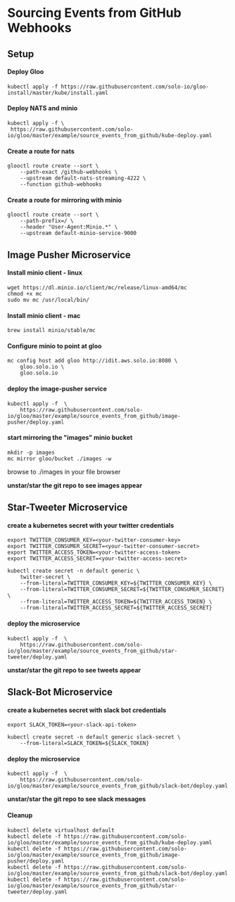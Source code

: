 Sourcing Events from GitHub Webhooks
==========

## Setup

#### Deploy Gloo
    kubectl apply -f https://raw.githubusercontent.com/solo-io/gloo-install/master/kube/install.yaml

#### Deploy NATS and minio
    kubectl apply -f \
     https://raw.githubusercontent.com/solo-io/gloo/master/example/source_events_from_github/kube-deploy.yaml

#### Create a route for nats
    glooctl route create --sort \
        --path-exact /github-webhooks \
        --upstream default-nats-streaming-4222 \
        --function github-webhooks

#### Create a route for mirroring with minio
    glooctl route create --sort \
        --path-prefix=/ \
        --header "User-Agent:Minio.*" \
        --upstream default-minio-service-9000



## Image Pusher Microservice

#### Install minio client - linux
    wget https://dl.minio.io/client/mc/release/linux-amd64/mc
    chmod +x mc
    sudo mv mc /usr/local/bin/
#### Install minio client - mac
    brew install minio/stable/mc

#### Configure minio to point at gloo
    mc config host add gloo http://idit.aws.solo.io:8080 \
        gloo.solo.io \
        gloo.solo.io

#### deploy the image-pusher service
    kubectl apply -f  \
        https://raw.githubusercontent.com/solo-io/gloo/master/example/source_events_from_github/image-pusher/deploy.yaml

#### start mirroring the "images" minio bucket
    mkdir -p images
    mc mirror gloo/bucket ./images -w
        
browse to ./images in your file browser 

**unstar/star the git repo to see images appear**



## Star-Tweeter Microservice

#### create a kubernetes secret with your twitter credentials
    export TWITTER_CONSUMER_KEY=<your-twitter-consumer-key>
    export TWITTER_CONSUMER_SECRET=<your-twitter-consumer-secret>
    export TWITTER_ACCESS_TOKEN=<your-twitter-access-token>
    export TWITTER_ACCESS_SECRET=<your-twitter-access-secret>
    
    kubectl create secret -n default generic \
        twitter-secret \
        --from-literal=TWITTER_CONSUMER_KEY=${TWITTER_CONSUMER_KEY} \
        --from-literal=TWITTER_CONSUMER_SECRET=${TWITTER_CONSUMER_SECRET} \
        --from-literal=TWITTER_ACCESS_TOKEN=${TWITTER_ACCESS_TOKEN} \
        --from-literal=TWITTER_ACCESS_SECRET=${TWITTER_ACCESS_SECRET} 
    

#### deploy the microservice
    kubectl apply -f  \
        https://raw.githubusercontent.com/solo-io/gloo/master/example/source_events_from_github/star-tweeter/deploy.yaml


**unstar/star the git repo to see tweets appear**



## Slack-Bot Microservice

#### create a kubernetes secret with slack bot credentials
    export SLACK_TOKEN=<your-slack-api-token>
    
    kubectl create secret -n default generic slack-secret \
        --from-literal=SLACK_TOKEN=${SLACK_TOKEN}
    

#### deploy the microservice
    kubectl apply -f  \
        https://raw.githubusercontent.com/solo-io/gloo/master/example/source_events_from_github/slack-bot/deploy.yaml

**unstar/star the git repo to see slack messages**


#### Cleanup
    kubectl delete virtualhost default
    kubectl delete -f https://raw.githubusercontent.com/solo-io/gloo/master/example/source_events_from_github/kube-deploy.yaml 
    kubectl delete -f https://raw.githubusercontent.com/solo-io/gloo/master/example/source_events_from_github/image-pusher/deploy.yaml 
    kubectl delete -f https://raw.githubusercontent.com/solo-io/gloo/master/example/source_events_from_github/slack-bot/deploy.yaml 
    kubectl delete -f https://raw.githubusercontent.com/solo-io/gloo/master/example/source_events_from_github/star-tweeter/deploy.yaml 